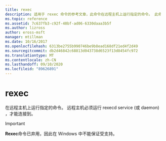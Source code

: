 ```yaml
---
title: rexec
description: 适用于 rexec 命令的参考文章，此命令在远程主机上运行指定的命令。 此命令已弃用，并且在将来的 Windows 版本中不保证其受支持。
ms.topic: reference
ms.assetid: 7c637fb3-c92f-40bf-ad06-6330daaa3b5f
ms.author: lizross
author: eross-msft
manager: mtillman
ms.date: 10/16/2017
ms.openlocfilehash: 6313be2755b990746be9b8ead168df21ed4f2d49
ms.sourcegitcommit: db2d46842c68813d043738d6523f13d8454fc972
ms.translationtype: MT
ms.contentlocale: zh-CN
ms.lasthandoff: 09/10/2020
ms.locfileid: "89626891"
---
```

# <a name="rexec"></a>rexec

在远程主机上运行指定的命令。 远程主机必须运行 rexecd service (或 daemon) ，才能连接到。

> [!IMPORTANT]
> **Rexec**命令已弃用，因此在 Windows 中不能保证受支持。
